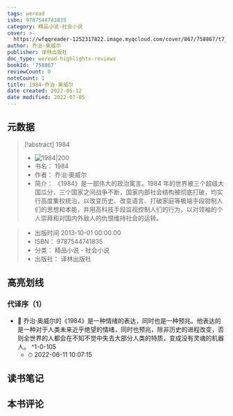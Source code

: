 ```yaml
---
tags: weread
isbn: 9787544741835
category: 精品小说-社会小说
cover: >-
  https://wfqqreader-1252317822.image.myqcloud.com/cover/867/758867/t7_758867.jpg
author: 乔治·奥威尔
publisher: 译林出版社
doc_type: weread-highlights-reviews
bookId: '758867'
reviewCount: 0
noteCount: 1
title: 1984-乔治·奥威尔
date created: 2022-06-12
date modified: 2022-07-05
---
```


## 元数据

> [!abstract] 1984
> - ![ 1984|200](https://wfqqreader-1252317822.image.myqcloud.com/cover/867/758867/t7_758867.jpg)
> - 书名： 1984
> - 作者： 乔治·奥威尔
> - 简介： 《1984》是一部伟大的政治寓言。1984 年的世界被三个超级大国瓜分，三个国家之间战争不断，国家内部社会结构被彻底打破，均实行高度集权统治，以改变历史、改变语言、打破家庭等极端手段钳制人们的思想和本能，并用高科技手段监视控制人们的行为，以对领袖的个人崇拜和对国内外敌人的仇恨维持社会的运转。

> - 出版时间 2013-10-01 00:00:00
> - ISBN： 9787544741835
> - 分类： 精品小说 - 社会小说
> - 出版社： 译林出版社

## 高亮划线

### 代译序（1）

- 📌 乔治·奥威尔的《1984》是一种情绪的表达，同时也是一种预兆。他表达的是一种对于人类未来近乎绝望的情绪，同时也预兆，除非历史的进程改变，否则全世界的人都会在不知不觉中失去大部分人类的特质，变成没有灵魂的机器人。 ^1-0-105
	- ⏱ 2022-06-11 10:07:15

## 读书笔记

## 本书评论
